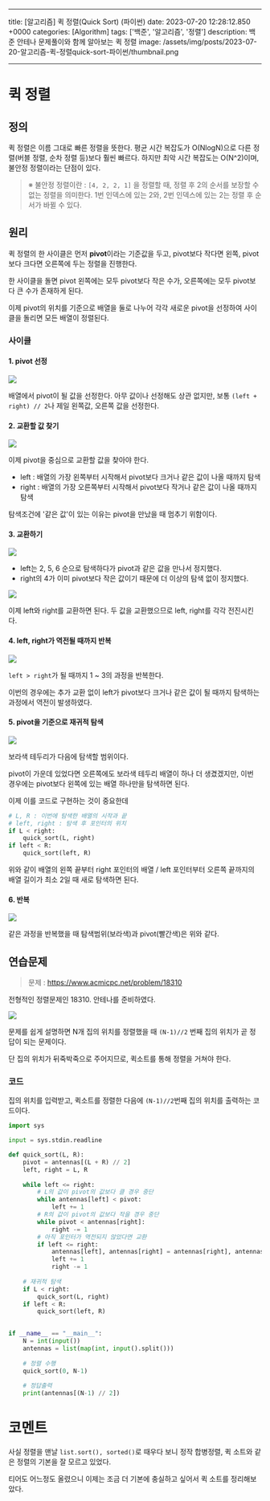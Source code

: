 

---
title: [알고리즘] 퀵 정렬(Quick Sort) (파이썬)
date: 2023-07-20 12:28:12.850 +0000
categories: [Algorithm]
tags: ['백준', '알고리즘', '정렬']
description: 백준 안테나 문제풀이와 함께 알아보는 퀵 정렬
image: /assets/img/posts/2023-07-20-알고리즘-퀵-정렬quick-sort-파이썬/thumbnail.png

---

# 퀵 정렬

## 정의

퀵 정렬은 이름 그대로 빠른 정렬을 뜻한다.
평균 시간 복잡도가 O(NlogN)으로 다른 정렬(버블 정렬, 순차 정렬 등)보다 훨씬 빠르다.
하지만 최악 시간 복잡도는 O(N^2)이며, 불안정 정렬이라는 단점이 있다.

> ※ 불안정 정렬이란 : `[4, 2, 2, 1]` 을 정렬할 때, 정렬 후 2의 순서를 보장할 수 없는 정렬을 의미한다. 1번 인덱스에 있는 2와, 2번 인덱스에 있는 2는 정렬 후 순서가 바뀔 수 있다.

## 원리

퀵 정렬의 한 사이클은 먼저 **pivot**이라는 기준값을 두고, pivot보다 작다면 왼쪽, pivot보다 크다면 오른쪽에 두는 정렬을 진행한다.

한 사이클을 돌면 pivot 왼쪽에는 모두 pivot보다 작은 수가, 오른쪽에는 모두 pivot보다 큰 수가 존재하게 된다.

이제 pivot의 위치를 기준으로 배열을 둘로 나누어 각각 새로운 pivot을 선정하여 사이클을 돌리면 모든 배열이 정렬된다.

### 사이클

#### 1. pivot 선정

![](/assets/img/posts/2023-07-20-알고리즘-퀵-정렬quick-sort-파이썬/img0.png)

배열에서 pivot이 될 값을 선정한다.
아무 값이나 선정해도 상관 없지만, 보통 `(left + right) // 2`나 제일 왼쪽값, 오른쪽 값을 선정한다.

#### 2. 교환할 값 찾기

![](/assets/img/posts/2023-07-20-알고리즘-퀵-정렬quick-sort-파이썬/img1.png)

이제 pivot을 중심으로 교환할 값을 찾아야 한다.

- left : 배열의 가장 왼쪽부터 시작해서 pivot보다 크거나 같은 값이 나올 때까지 탐색
- right : 배열의 가장 오른쪽부터 시작해서 pivot보다 작거나 같은 값이 나올 때까지 탐색

탐색조건에 '같은 값'이 있는 이유는 pivot을 만났을 때 멈추기 위함이다.

#### 3. 교환하기

![](/assets/img/posts/2023-07-20-알고리즘-퀵-정렬quick-sort-파이썬/img2.png)

- left는 2, 5, 6 순으로 탐색하다가 pivot과 같은 값을 만나서 정지했다.
- right의 4가 이미 pivot보다 작은 값이기 때문에 더 이상의 탐색 없이 정지했다.

![](/assets/img/posts/2023-07-20-알고리즘-퀵-정렬quick-sort-파이썬/img3.png)

이제 left와 right를 교환하면 된다.
두 값을 교환했으므로 left, right를 각각 전진시킨다.

#### 4. left, right가 역전될 때까지 반복

![](/assets/img/posts/2023-07-20-알고리즘-퀵-정렬quick-sort-파이썬/img4.png)

`left > right`가 될 때까지 1 ~ 3의 과정을 반복한다.

이번의 경우에는 추가 교환 없이 left가 pivot보다 크거나 같은 값이 될 때까지 탐색하는 과정에서 역전이 발생하였다.

#### 5. pivot을 기준으로 재귀적 탐색

![](/assets/img/posts/2023-07-20-알고리즘-퀵-정렬quick-sort-파이썬/img5.png)

보라색 테두리가 다음에 탐색할 범위이다.

pivot이 가운데 있었다면 오른쪽에도 보라색 테두리 배열이 하나 더 생겼겠지만, 이번 경우에는 pivot보다 왼쪽에 있는 배열 하나만을 탐색하면 된다.

이제 이를 코드로 구현하는 것이 중요한데

```python
# L, R : 이번에 탐색한 배열의 시작과 끝
# left, right : 탐색 후 포인터의 위치
if L < right:
    quick_sort(L, right)
if left < R:
    quick_sort(left, R)
```

위와 같이 배열의 왼쪽 끝부터 right 포인터의 배열 / left 포인터부터 오른쪽 끝까지의 배열 길이가 최소 2일 때 새로 탐색하면 된다.

#### 6. 반복

![](/assets/img/posts/2023-07-20-알고리즘-퀵-정렬quick-sort-파이썬/img6.png)

같은 과정을 반복했을 때 탐색범위(보라색)과 pivot(빨간색)은 위와 같다.

## 연습문제

> 문제 : https://www.acmicpc.net/problem/18310

전형적인 정렬문제인 18310. 안테나를 준비하였다.

![](/assets/img/posts/2023-07-20-알고리즘-퀵-정렬quick-sort-파이썬/img7.png)

문제를 쉽게 설명하면 N개 집의 위치를 정렬했을 때 `(N-1)//2` 번째 집의 위치가 곧 정답이 되는 문제이다.

단 집의 위치가 뒤죽박죽으로 주어지므로, 퀵소트를 통해 정렬을 거쳐야 한다.

### 코드

집의 위치를 입력받고, 퀵소트를 정렬한 다음에
`(N-1)//2`번째 집의 위치를 출력하는 코드이다.

```python
import sys

input = sys.stdin.readline

def quick_sort(L, R):
    pivot = antennas[(L + R) // 2]
    left, right = L, R
    
    while left <= right:
        # L의 값이 pivot의 값보다 클 경우 중단
        while antennas[left] < pivot:
            left += 1
        # R의 값이 pivot의 값보다 작을 경우 중단
        while pivot < antennas[right]:
            right -= 1
        # 아직 포인터가 역전되지 않았다면 교환
        if left <= right:
            antennas[left], antennas[right] = antennas[right], antennas[left]
            left += 1
            right -= 1
            
    # 재귀적 탐색
    if L < right:
        quick_sort(L, right)
    if left < R:
        quick_sort(left, R)
    

if __name__ == "__main__":
    N = int(input())
    antennas = list(map(int, input().split()))
    
    # 정렬 수행
    quick_sort(0, N-1)
    
    # 정답출력
    print(antennas[(N-1) // 2])
```

# 코멘트

사실 정렬을 맨날 `list.sort(), sorted()`로 때우다 보니 정작 합병정렬, 퀵 소트와 같은 정렬의 기본을 잘 모르고 있었다.

티어도 어느정도 올렸으니 이제는 조금 더 기본에 충실하고 싶어서 퀵 소트를 정리해보았다.


        